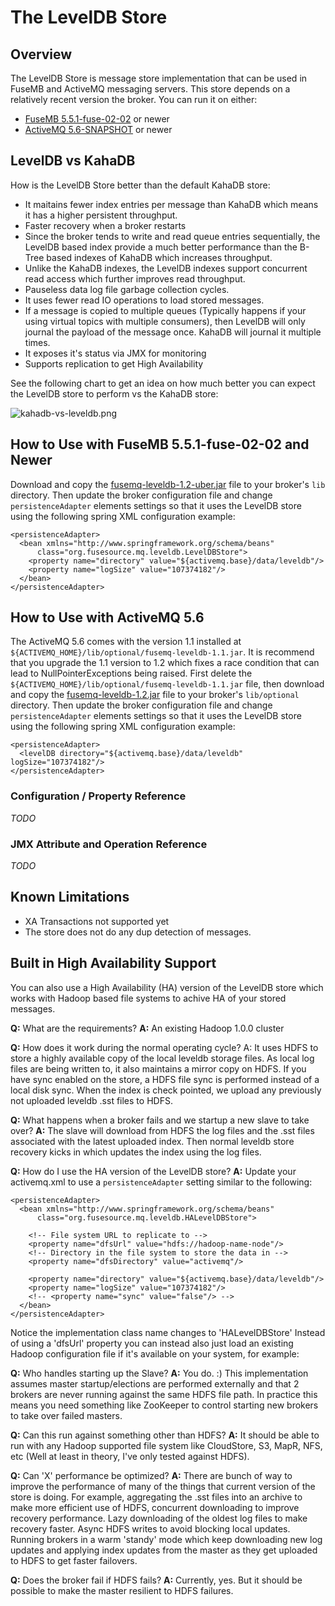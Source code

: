 # The LevelDB Store

## Overview

The LevelDB Store is message store implementation that can be used in FuseMB and ActiveMQ messaging servers. This store depends on a relatively recent version the broker.  You can run it on either:

* [FuseMB 5.5.1-fuse-02-02](http://repo.fusesource.com/nexus/content/repositories/releases/org/apache/activemq/apache-activemq/5.5.1-fuse-02-02/apache-activemq-5.5.1-fuse-02-02-bin.tar.gz) or newer
* [ActiveMQ 5.6-SNAPSHOT](http://repository.apache.org/service/local/artifact/maven/redirect?r=snapshots&g=org.apache.activemq&a=apache-activemq&v=5.6-SNAPSHOT&e=tar.gz&c=bin) or newer

## LevelDB vs KahaDB

How is the LevelDB Store better than the default KahaDB store:

 * It maitains fewer index entries per message than KahaDB which means it has a higher persistent throughput.
 * Faster recovery when a broker restarts
 * Since the broker tends to write and read queue entries sequentially, the LevelDB based index provide a much better performance than the B-Tree based indexes of KahaDB which increases throughput.
 * Unlike the KahaDB indexes, the LevelDB indexes support concurrent read access which further improves read throughput.
 * Pauseless data log file garbage collection cycles.
 * It uses fewer read IO operations to load stored messages.
 * If a message is copied to multiple queues (Typically happens if your using virtual topics with multiple
   consumers), then LevelDB will only journal the payload of the message once.  KahaDB will journal it multiple times.
 * It exposes it's status via JMX for monitoring
 * Supports replication to get High Availability
 
See the following chart to get an idea on how much better you can expect the LevelDB store to perform vs the KahaDB store:

![kahadb-vs-leveldb.png ](https://raw.github.com/fusesource/fuse-extra/master/fusemq-leveldb/kahadb-vs-leveldb.png)


## How to Use with FuseMB 5.5.1-fuse-02-02 and Newer

Download and copy the [fusemq-leveldb-1.2-uber.jar][uber_release_jar] file to your broker's `lib` directory.  Then update the broker
configuration file and change `persistenceAdapter` elements settings so that it uses the LevelDB store using the
following spring XML configuration example: 

    <persistenceAdapter>
      <bean xmlns="http://www.springframework.org/schema/beans" 
          class="org.fusesource.mq.leveldb.LevelDBStore">
        <property name="directory" value="${activemq.base}/data/leveldb"/>
        <property name="logSize" value="107374182"/>
      </bean>
    </persistenceAdapter>

[uber_release_jar]: http://repo.fusesource.com/nexus/content/repositories/public/org/fusesource/fuse-extra/fusemq-leveldb/1.2/fusemq-leveldb-1.2-uber.jar
[uber_snapshot_jar]: http://repo.fusesource.com/nexus/service/local/artifact/maven/redirect?r=snapshots&g=org.fusesource.fuse-extra&a=fusemq-leveldb&v=99-master-SNAPSHOT&c=uber

## How to Use with ActiveMQ 5.6

The ActiveMQ 5.6 comes with the version 1.1 installed at `${ACTIVEMQ_HOME}/lib/optional/fusemq-leveldb-1.1.jar`.  It is recommend that you upgrade the 1.1
version to 1.2 which fixes a race condition that can lead to NullPointerExceptions being raised.  First delete the `${ACTIVEMQ_HOME}/lib/optional/fusemq-leveldb-1.1.jar`
file, then download and copy the [fusemq-leveldb-1.2.jar][release_jar] file to your broker's `lib/optional` directory.  Then update the broker
configuration file and change `persistenceAdapter` elements settings so that it uses the LevelDB store using the
following spring XML configuration example: 

    <persistenceAdapter>
      <levelDB directory="${activemq.base}/data/leveldb" logSize="107374182"/>
    </persistenceAdapter>

[release_jar]: http://repo.fusesource.com/nexus/content/repositories/public/org/fusesource/fuse-extra/fusemq-leveldb/1.2/fusemq-leveldb-1.2.jar
[snapshot_jar]: http://repo.fusesource.com/nexus/service/local/artifact/maven/redirect?r=snapshots&g=org.fusesource.fuse-extra&a=fusemq-leveldb&v=99-master-SNAPSHOT

### Configuration / Property Reference

*TODO*

### JMX Attribute and Operation Reference

*TODO*

## Known Limitations

* XA Transactions not supported yet
* The store does not do any dup detection of messages.

## Built in High Availability Support

You can also use a High Availability (HA) version of the LevelDB store which 
works with Hadoop based file systems to achive HA of your stored messages.

**Q:** What are the requirements?
**A:** An existing Hadoop 1.0.0 cluster

**Q:** How does it work during the normal operating cycle?
A: It uses HDFS to store a highly available copy of the local leveldb storage files.  As local log files are being written to, it also maintains a mirror copy on HDFS.  If you have sync enabled on the store, a HDFS file sync is performed instead of a local disk sync.  When the index is check pointed, we upload any previously not uploaded leveldb .sst files to HDFS. 

**Q:** What happens when a broker fails and  we startup a new slave to take over?
**A:** The slave will download from HDFS the log files and the .sst files associated with the latest uploaded index.  Then normal leveldb store recovery kicks in which updates the index using the log files.

**Q:** How do I use the HA version of the LevelDB store?
**A:** Update your activemq.xml to use a `persistenceAdapter` setting similar to the following:

    <persistenceAdapter>
      <bean xmlns="http://www.springframework.org/schema/beans" 
          class="org.fusesource.mq.leveldb.HALevelDBStore">

        <!-- File system URL to replicate to -->
        <property name="dfsUrl" value="hdfs://hadoop-name-node"/> 
        <!-- Directory in the file system to store the data in -->
        <property name="dfsDirectory" value="activemq"/>

        <property name="directory" value="${activemq.base}/data/leveldb"/>
        <property name="logSize" value="107374182"/>
        <!-- <property name="sync" value="false"/> -->
      </bean>
    </persistenceAdapter>

   Notice the implementation class name changes to 'HALevelDBStore'
   Instead of using a 'dfsUrl' property you can instead also just load an existing Hadoop configuration file if it's available on your system, for example: 
     <property name="dfsConfig" value="/opt/hadoop-1.0.0/conf/core-site.xml"/> 

**Q:** Who handles starting up the Slave?
**A:** You do. :) This implementation assumes master startup/elections are performed externally and that 2 brokers are never running against the same HDFS file path.  In practice this means you need something like ZooKeeper to control starting new brokers to take over failed masters. 

**Q:** Can this run against something other than HDFS?
**A:** It should be able to run with any Hadoop supported file system like CloudStore, S3, MapR, NFS, etc (Well at least in theory, I've only tested against HDFS).

**Q:** Can 'X' performance be optimized?
**A:** There are  bunch of way to improve the performance of many of the things that current version of the store is doing.  For example, aggregating the .sst files into an archive to make more efficient use of HDFS, concurrent downloading to improve recovery performance.  Lazy downloading of the oldest log files to make recovery faster.  Async HDFS writes to avoid blocking local updates.  Running brokers in a warm 'standy' mode which keep downloading new log updates and applying index updates from the master as they get uploaded to HDFS to get faster failovers.

**Q:** Does the broker fail if HDFS fails?
**A:** Currently, yes.  But it should be possible to make the master resilient to HDFS failures. 
